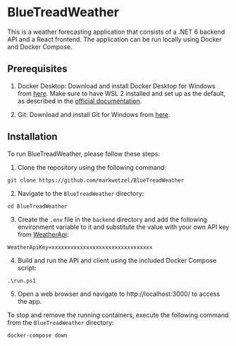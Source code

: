 # BlueTreadWeather

This is a weather forecasting application that consists of a .NET 6 backend API and a React frontend. The application can be run locally using Docker and Docker Compose.

## Prerequisites

1. Docker Desktop: Download and install Docker Desktop for Windows from [here](https://www.docker.com/products/docker-desktop). Make sure to have WSL 2 installed and set up as the default, as described in the [official documentation](https://docs.docker.com/desktop/windows/wsl/).

2. Git: Download and install Git for Windows from [here](https://git-scm.com/download/win).

## Installation

To run BlueTreadWeather, please follow these steps:

1. Clone the repository using the following command:

```
git clone https://github.com/markwetzel/BlueTreadWeather
```

2. Navigate to the `BlueTreadWeather` directory:

```
cd BlueTreadWeather
```

3. Create the `.env` file in the `backend` directory and add the following environment variable to it and substitute the value with your own API key from [WeatherApi](https://www.weatherapi.com/):

```
WeatherApiKey=xxxxxxxxxxxxxxxxxxxxxxxxxxxxxxxx
```

4. Build and run the API and client using the included Docker Compose script:

```
.\run.ps1
```

5. Open a web browser and navigate to http://localhost:3000/ to access the app.

To stop and remove the running containers, execute the following command from the `BlueTreadWeather` directory:

```
docker-compose down
```
